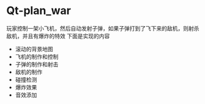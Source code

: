 # Qt-plan_war
玩家控制一架小飞机，然后自动发射子弹，如果子弹打到了飞下来的敌机，则射杀敌机，并且有爆炸的特效
下面是实现的内容
* 滚动的背景地图
* 飞机的制作和控制
* 子弹的制作和射击
* 敌机的制作
* 碰撞检测
* 爆炸效果
* 音效添加
